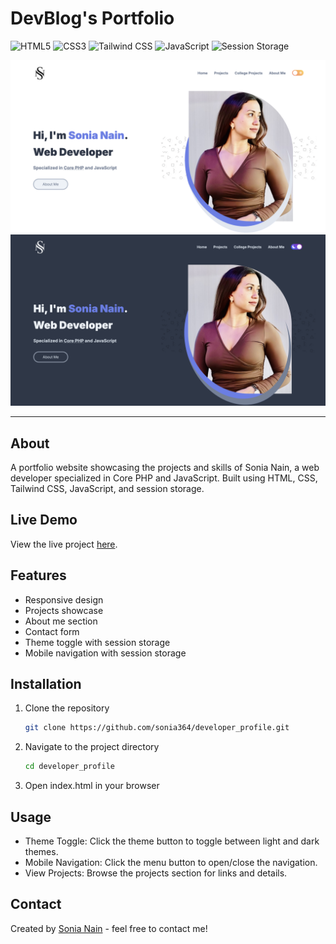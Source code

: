 # DevBlog's Portfolio

![HTML5](https://img.shields.io/badge/-HTML5-E34F26?logo=html5&logoColor=white&style=flat)
![CSS3](https://img.shields.io/badge/-CSS3-1572B6?logo=css3&logoColor=white&style=flat)
![Tailwind CSS](https://img.shields.io/badge/-TailwindCSS-38B2AC?logo=tailwind-css&logoColor=white&style=flat)
![JavaScript](https://img.shields.io/badge/-JavaScript-F7DF1E?logo=javascript&logoColor=black&style=flat)
![Session Storage](https://img.shields.io/badge/-SessionStorage-333333?logo=html5&logoColor=white&style=flat)


![DevBlog's Logo](assets/images/portfolio_home.png)
![DevBlog's Logo](assets/images/portfolio_home-2.png)

---

## About
A portfolio website showcasing the projects and skills of Sonia Nain, a web developer specialized in Core PHP and JavaScript. Built using HTML, CSS, Tailwind CSS, JavaScript, and session storage.

## Live Demo
View the live project [here](https://sonia364.github.io/developer_profile/).

## Features
- Responsive design
- Projects showcase
- About me section
- Contact form
- Theme toggle with session storage
- Mobile navigation with session storage

## Installation
1. Clone the repository
   ```sh
   git clone https://github.com/sonia364/developer_profile.git

2. Navigate to the project directory
    ```sh
    cd developer_profile
3. Open index.html in your browser

## Usage
- Theme Toggle: Click the theme button to toggle between light and dark themes.
- Mobile Navigation: Click the menu button to open/close the navigation.
- View Projects: Browse the projects section for links and details.

## Contact
Created by [Sonia Nain](mailto:nainsonia92@gmail.com) - feel free to contact me!
